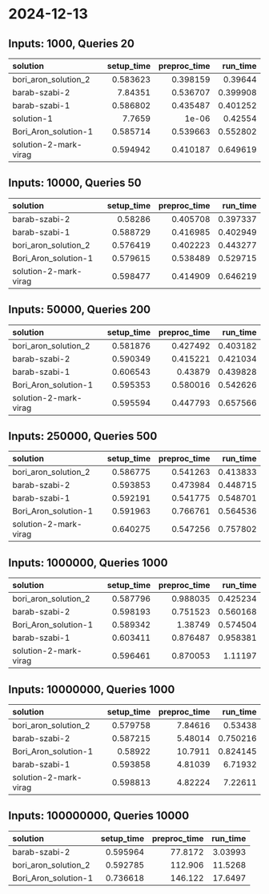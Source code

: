 # 2024-12-13

## Inputs: 1000, Queries 20

| solution              |   setup_time |   preproc_time |   run_time |
|:----------------------|-------------:|---------------:|-----------:|
| bori_aron_solution_2  |     0.583623 |       0.398159 |   0.39644  |
| barab-szabi-2         |     7.84351  |       0.536707 |   0.399908 |
| barab-szabi-1         |     0.586802 |       0.435487 |   0.401252 |
| solution-1            |     7.7659   |       1e-06    |   0.42554  |
| Bori_Aron_solution-1  |     0.585714 |       0.539663 |   0.552802 |
| solution-2-mark-virag |     0.594942 |       0.410187 |   0.649619 |

## Inputs: 10000, Queries 50

| solution              |   setup_time |   preproc_time |   run_time |
|:----------------------|-------------:|---------------:|-----------:|
| barab-szabi-2         |     0.58286  |       0.405708 |   0.397337 |
| barab-szabi-1         |     0.588729 |       0.416985 |   0.402949 |
| bori_aron_solution_2  |     0.576419 |       0.402223 |   0.443277 |
| Bori_Aron_solution-1  |     0.579615 |       0.538489 |   0.529715 |
| solution-2-mark-virag |     0.598477 |       0.414909 |   0.646219 |

## Inputs: 50000, Queries 200

| solution              |   setup_time |   preproc_time |   run_time |
|:----------------------|-------------:|---------------:|-----------:|
| bori_aron_solution_2  |     0.581876 |       0.427492 |   0.403182 |
| barab-szabi-2         |     0.590349 |       0.415221 |   0.421034 |
| barab-szabi-1         |     0.606543 |       0.43879  |   0.439828 |
| Bori_Aron_solution-1  |     0.595353 |       0.580016 |   0.542626 |
| solution-2-mark-virag |     0.595594 |       0.447793 |   0.657566 |

## Inputs: 250000, Queries 500

| solution              |   setup_time |   preproc_time |   run_time |
|:----------------------|-------------:|---------------:|-----------:|
| bori_aron_solution_2  |     0.586775 |       0.541263 |   0.413833 |
| barab-szabi-2         |     0.593853 |       0.473984 |   0.448715 |
| barab-szabi-1         |     0.592191 |       0.541775 |   0.548701 |
| Bori_Aron_solution-1  |     0.591963 |       0.766761 |   0.564536 |
| solution-2-mark-virag |     0.640275 |       0.547256 |   0.757802 |

## Inputs: 1000000, Queries 1000

| solution              |   setup_time |   preproc_time |   run_time |
|:----------------------|-------------:|---------------:|-----------:|
| bori_aron_solution_2  |     0.587796 |       0.988035 |   0.425234 |
| barab-szabi-2         |     0.598193 |       0.751523 |   0.560168 |
| Bori_Aron_solution-1  |     0.589342 |       1.38749  |   0.574504 |
| barab-szabi-1         |     0.603411 |       0.876487 |   0.958381 |
| solution-2-mark-virag |     0.596461 |       0.870053 |   1.11197  |

## Inputs: 10000000, Queries 1000

| solution              |   setup_time |   preproc_time |   run_time |
|:----------------------|-------------:|---------------:|-----------:|
| bori_aron_solution_2  |     0.579758 |        7.84616 |   0.53438  |
| barab-szabi-2         |     0.587215 |        5.48014 |   0.750216 |
| Bori_Aron_solution-1  |     0.58922  |       10.7911  |   0.824145 |
| barab-szabi-1         |     0.593858 |        4.81039 |   6.71932  |
| solution-2-mark-virag |     0.598813 |        4.82224 |   7.22611  |

## Inputs: 100000000, Queries 10000

| solution             |   setup_time |   preproc_time |   run_time |
|:---------------------|-------------:|---------------:|-----------:|
| barab-szabi-2        |     0.595964 |        77.8172 |    3.03993 |
| bori_aron_solution_2 |     0.592785 |       112.906  |   11.5268  |
| Bori_Aron_solution-1 |     0.736618 |       146.122  |   17.6497  |